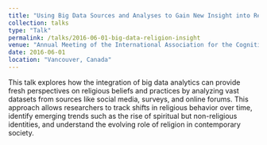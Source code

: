 ```yaml
---
title: "Using Big Data Sources and Analyses to Gain New Insight into Religion"
collection: talks
type: "Talk"
permalink: /talks/2016-06-01-big-data-religion-insight
venue: "Annual Meeting of the International Association for the Cognitive Science of Religion"
date: 2016-06-01
location: "Vancouver, Canada"
---
```

This talk explores how the integration of big data analytics can provide fresh perspectives on religious beliefs and practices by analyzing vast datasets from sources like social media, surveys, and online forums. This approach allows researchers to track shifts in religious behavior over time, identify emerging trends such as the rise of spiritual but non-religious identities, and understand the evolving role of religion in contemporary society.
